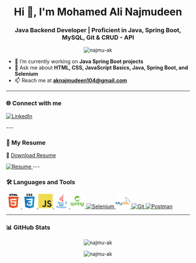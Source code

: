 <h1 align="center">Hi 👋, I'm Mohamed Ali Najmudeen</h1>
<h3 align="center">Java Backend Developer | Proficient in Java, Spring Boot, MySQL, Git & CRUD - API</h3>

<p align="center">
  <img src="https://komarev.com/ghpvc/?username=najmu-ak&label=Profile%20views&color=0e75b6&style=flat" alt="najmu-ak" />
</p>

- 🔭 I’m currently working on **Java Spring Boot projects**
- 💬 Ask me about **HTML, CSS, JavaScript Basics, Java, Spring Boot, and Selenium**
- 📫 Reach me at **aknajmudeen104@gmail.com**

---

### 🌐 Connect with me

<p align="left">
  <a href="https://www.linkedin.com/in/mohamed-ali-najmudeen/" target="_blank">
    <img src="https://raw.githubusercontent.com/rahuldkjain/github-profile-readme-generator/master/src/images/icons/Social/linked-in-alt.svg" alt="LinkedIn" height="30" width="40" />
  </a>
</p>
---

### 📝 My Resume

📄 [Download Resume]()

<a href="https://github.com/najmu-ak/najmu-ak/blob/main/Mohamed-Ali-Najmudeen_Resume.pdf" target="_blank">
  <img src="https://img.icons8.com/plasticine/100/resume.png" alt="Resume" width="40" height="40"/>
</a>
---

### 🛠️ Languages and Tools

<p align="left">
  <a href="https://developer.mozilla.org/en-US/docs/Web/HTML" target="_blank" rel="noreferrer">
    <img src="https://raw.githubusercontent.com/devicons/devicon/master/icons/html5/html5-original-wordmark.svg" alt="HTML5" width="40" height="40"/>
  </a>
  <a href="https://www.w3schools.com/css/" target="_blank" rel="noreferrer">
    <img src="https://raw.githubusercontent.com/devicons/devicon/master/icons/css3/css3-original-wordmark.svg" alt="CSS3" width="40" height="40"/>
  </a>
  <a href="https://developer.mozilla.org/en-US/docs/Web/JavaScript" target="_blank" rel="noreferrer">
    <img src="https://raw.githubusercontent.com/devicons/devicon/master/icons/javascript/javascript-original.svg" alt="JavaScript" width="40" height="40"/>
  </a>
  <a href="https://www.java.com/" target="_blank" rel="noreferrer">
    <img src="https://raw.githubusercontent.com/devicons/devicon/master/icons/java/java-original.svg" alt="Java" width="40" height="40"/>
  </a>
  <a href="https://spring.io/projects/spring-boot" target="_blank" rel="noreferrer">
    <img src="https://raw.githubusercontent.com/devicons/devicon/master/icons/spring/spring-original-wordmark.svg" alt="Spring Boot" width="40" height="40"/>
  </a>
  <a href="https://www.selenium.dev/" target="_blank" rel="noreferrer">
    <img src="https://img.icons8.com/color/48/selenium-test-automation.png" alt="Selenium" width="40" height="40"/>
  </a>
  <a href="https://www.mysql.com/" target="_blank" rel="noreferrer">
    <img src="https://raw.githubusercontent.com/devicons/devicon/master/icons/mysql/mysql-original-wordmark.svg" alt="MySQL" width="40" height="40"/>
  </a>
  <a href="https://git-scm.com/" target="_blank" rel="noreferrer">
    <img src="https://www.vectorlogo.zone/logos/git-scm/git-scm-icon.svg" alt="Git" width="40" height="40"/>
  </a>
  <a href="https://www.postman.com/" target="_blank" rel="noreferrer">
    <img src="https://www.vectorlogo.zone/logos/getpostman/getpostman-icon.svg" alt="Postman" width="40" height="40"/>
  </a>
</p>

---

### 📊 GitHub Stats

<p align="center">
  <img src="https://github-readme-stats.vercel.app/api?username=najmu-ak&show_icons=true&locale=en" alt="najmu-ak" />
</p>

<p align="center">
  <img src="https://github-readme-streak-stats.herokuapp.com?user=najmu-ak&theme=default" alt="najmu-ak" />
</p>
